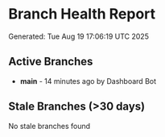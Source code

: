 # Branch Health Report
Generated: Tue Aug 19 17:06:19 UTC 2025

## Active Branches
- **main** - 14 minutes ago by Dashboard Bot

## Stale Branches (>30 days)
No stale branches found
